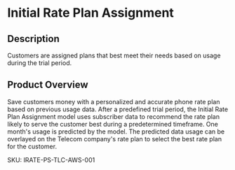 # Initial Rate Plan Assignment

## Description
 Customers are assigned plans that best meet their needs based on usage during the trial period.

## Product Overview
Save customers money with a personalized and accurate phone rate plan based on previous usage data. After a predefined trial period, the Initial Rate Plan Assignment model uses subscriber data to recommend the rate plan likely to serve the customer best during a predetermined timeframe. One month's usage is predicted by the model. The predicted data usage can be overlayed on the Telecom company's rate plan to select the best rate plan for the customer. 
 
SKU: IRATE-PS-TLC-AWS-001

